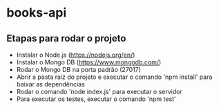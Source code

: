# books-api

## Etapas para rodar o projeto
* Instalar o Node.js (https://nodejs.org/en/)
* Instalar o Mongo DB (https://www.mongodb.com/)
* Rodar o Mongo DB na porta padrão (27017)
* Abrir a pasta raiz do projeto e executar o comando 'npm install' para baixar as dependências
* Rodar o comando 'node index.js' para executar o servidor
* Para executar os testes, executar o comando 'npm test'
